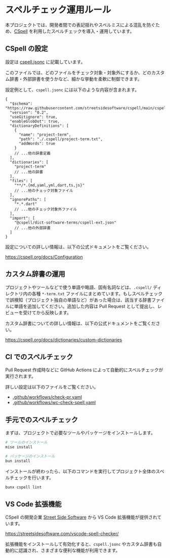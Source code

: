 # スペルチェック運用ルール

本プロジェクトでは、開発者間での表記揺れやスペルミスによる混乱を防ぐため、[CSpell] を利用したスペルチェックを導入・運用しています。

## CSpell の設定

設定は [cspell.jsonc] に記載しています。

このファイルでは、どのファイルをチェック対象・対象外にするか、どのカスタム辞書・外部辞書を使うかなど、細かな挙動を柔軟に制御できます。

設定例として、`cspell.jsonc` には以下のような内容が含まれます。

```jsonc
{
  "$schema": "https://raw.githubusercontent.com/streetsidesoftware/cspell/main/cspell.schema.json",
  "version": "0.2",
  "useGitignore": true,
  "enableGlobDot": true,
  "dictionaryDefinitions": [
    {
      "name": "project-term",
      "path": "./.cspell/project-term.txt",
      "addWords": true
    }
    // ...他の辞書定義
  ],
  "dictionaries": [
    "project-term"
    // ...他の辞書
  ],
  "files": [
    "**/*.{md,yaml,yml,dart,ts,js}"
    // ...他のチェック対象ファイル
  ],
  "ignorePaths": [
    "*.*.dart"
    // ...他のチェック対象外ファイル
  ],
  "import": [
    "@cspell/dict-software-terms/cspell-ext.json"
    // ...他の外部辞書
  ]
}
```

設定についての詳しい情報は、以下の公式ドキュメントをご覧ください。

<https://cspell.org/docs/Configuration>

## カスタム辞書の運用

プロジェクトやツールなどで使う単語や略語、固有名詞などは、`.cspell/` ディレクトリ内の各種 `*-term.txt` ファイルにまとめています。もしスペルチェックで誤検知（プロジェクト独自の単語など）があった場合は、該当する辞書ファイルに単語を追加してください。追加した内容は Pull Request として提出し、レビューを受けてから反映します。

カスタム辞書についての詳しい情報は、以下の公式ドキュメントをご覧ください。

<https://cspell.org/docs/dictionaries/custom-dictionaries>

## CI でのスペルチェック

Pull Request 作成時などに GitHub Actions によって自動的にスペルチェックが実行されます。

詳しい設定は以下のファイルをご覧ください。

- [.github/workflows/check-pr.yaml]
- [.github/workflows/wc-check-spell.yaml]

## 手元でのスペルチェック

まずは、プロジェクトで必要なツールやパッケージをインストールします。

```sh
# ツールのインストール
mise install

# パッケージのインストール
bun install
```

インストールが終わったら、以下のコマンドを実行してプロジェクト全体のスペルチェックを行います。

```sh
bunx cspell lint
```

## VS Code 拡張機能

CSpell の開発企業 [Street Side Software] から VS Code 拡張機能が提供されています。

<https://streetsidesoftware.com/vscode-spell-checker/>

拡張機能をインストールして有効化すると、`cspell.jsonc` やカスタム辞書も自動的に認識され、さまざまな便利な機能が利用できます。

<!-- Links -->

[CSpell]: https://cspell.org/
[cspell.jsonc]: https://github.com/FlutterKaigi/2025/blob/main/cspell.jsonc
[.github/workflows/check-pr.yaml]: https://github.com/FlutterKaigi/2025/blob/main/.github/workflows/check-pr.yaml
[.github/workflows/wc-check-spell.yaml]: https://github.com/FlutterKaigi/2025/blob/main/.github/workflows/wc-check-spell.yaml
[Street Side Software]: https://streetsidesoftware.com/

